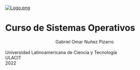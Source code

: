 [![Logo.png](https://i.postimg.cc/TPvjD7ws/Logo.png)](https://postimg.cc/v4X6Rv57)
# Curso de Sistemas Operativos


<center>
Gabriel Omar Nuñez Pizarro</center> <br>
Universidad Latinoamericana de Ciencia y Tecnología <br>
ULACIT <br>
2022 
</center>
